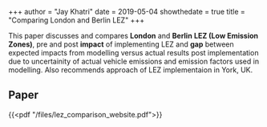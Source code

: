 +++
author = "Jay Khatri"
date = 2019-05-04
showthedate = true
title = "Comparing London and Berlin LEZ"
+++


This paper discusses and compares **London** and **Berlin** **LEZ (Low Emission Zones)**, pre and post **impact** of implementing
LEZ and **gap** between expected impacts from modelling versus actual results post implementation due to uncertainity
of actual vehicle emissions and emission factors used in modelling. Also recommends approach of LEZ
implementaion in York, UK.

<!--more-->

## Paper

{{<pdf "/files/lez_comparison_website.pdf">}}

